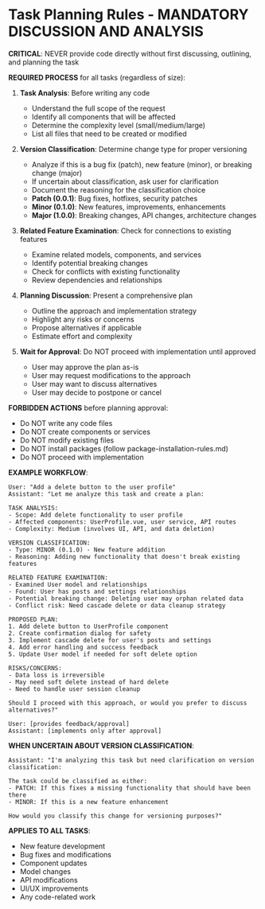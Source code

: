 # Task Planning Rules - MANDATORY DISCUSSION AND ANALYSIS

**CRITICAL**: NEVER provide code directly without first discussing, outlining, and planning the task

**REQUIRED PROCESS** for all tasks (regardless of size):

1. **Task Analysis**: Before writing any code
   - Understand the full scope of the request
   - Identify all components that will be affected
   - Determine the complexity level (small/medium/large)
   - List all files that need to be created or modified

2. **Version Classification**: Determine change type for proper versioning
   - Analyze if this is a bug fix (patch), new feature (minor), or breaking change (major)
   - If uncertain about classification, ask user for clarification
   - Document the reasoning for the classification choice
   - **Patch (0.0.1)**: Bug fixes, hotfixes, security patches
   - **Minor (0.1.0)**: New features, improvements, enhancements
   - **Major (1.0.0)**: Breaking changes, API changes, architecture changes

3. **Related Feature Examination**: Check for connections to existing features
   - Examine related models, components, and services
   - Identify potential breaking changes
   - Check for conflicts with existing functionality
   - Review dependencies and relationships

4. **Planning Discussion**: Present a comprehensive plan
   - Outline the approach and implementation strategy
   - Highlight any risks or concerns
   - Propose alternatives if applicable
   - Estimate effort and complexity

5. **Wait for Approval**: Do NOT proceed with implementation until approved
   - User may approve the plan as-is
   - User may request modifications to the approach
   - User may want to discuss alternatives
   - User may decide to postpone or cancel

**FORBIDDEN ACTIONS** before planning approval:
- Do NOT write any code files
- Do NOT create components or services
- Do NOT modify existing files
- Do NOT install packages (follow package-installation-rules.md)
- Do NOT proceed with implementation

**EXAMPLE WORKFLOW**:
```
User: "Add a delete button to the user profile"
Assistant: "Let me analyze this task and create a plan:

TASK ANALYSIS:
- Scope: Add delete functionality to user profile
- Affected components: UserProfile.vue, user service, API routes
- Complexity: Medium (involves UI, API, and data deletion)

VERSION CLASSIFICATION:
- Type: MINOR (0.1.0) - New feature addition
- Reasoning: Adding new functionality that doesn't break existing features

RELATED FEATURE EXAMINATION:
- Examined User model and relationships
- Found: User has posts and settings relationships
- Potential breaking change: Deleting user may orphan related data
- Conflict risk: Need cascade delete or data cleanup strategy

PROPOSED PLAN:
1. Add delete button to UserProfile component
2. Create confirmation dialog for safety
3. Implement cascade delete for user's posts and settings
4. Add error handling and success feedback
5. Update User model if needed for soft delete option

RISKS/CONCERNS:
- Data loss is irreversible
- May need soft delete instead of hard delete
- Need to handle user session cleanup

Should I proceed with this approach, or would you prefer to discuss alternatives?"

User: [provides feedback/approval]
Assistant: [implements only after approval]
```

**WHEN UNCERTAIN ABOUT VERSION CLASSIFICATION**:
```
Assistant: "I'm analyzing this task but need clarification on version classification:

The task could be classified as either:
- PATCH: If this fixes a missing functionality that should have been there
- MINOR: If this is a new feature enhancement

How would you classify this change for versioning purposes?"
```

**APPLIES TO ALL TASKS**:
- New feature development
- Bug fixes and modifications
- Component updates
- Model changes
- API modifications
- UI/UX improvements
- Any code-related work
